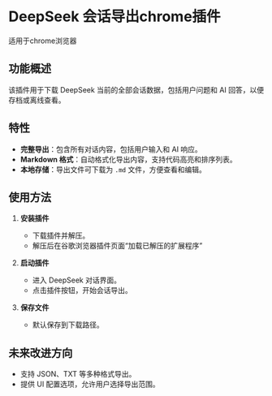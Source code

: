 # DeepSeek 会话导出chrome插件
适用于chrome浏览器
## 功能概述
该插件用于下载 DeepSeek 当前的全部会话数据，包括用户问题和 AI 回答，以便存档或离线查看。

## 特性
- **完整导出**：包含所有对话内容，包括用户输入和 AI 响应。
- **Markdown 格式**：自动格式化导出内容，支持代码高亮和排序列表。
- **本地存储**：导出文件可下载为 `.md` 文件，方便查看和编辑。

## 使用方法
1. **安装插件**
   - 下载插件并解压。
   - 解压后在谷歌浏览器插件页面“加载已解压的扩展程序”

2. **启动插件**
   - 进入 DeepSeek 对话界面。
   - 点击插件按钮，开始会话导出。

3. **保存文件**
   - 默认保存到下载路径。


## 未来改进方向
- 支持 JSON、TXT 等多种格式导出。
- 提供 UI 配置选项，允许用户选择导出范围。

